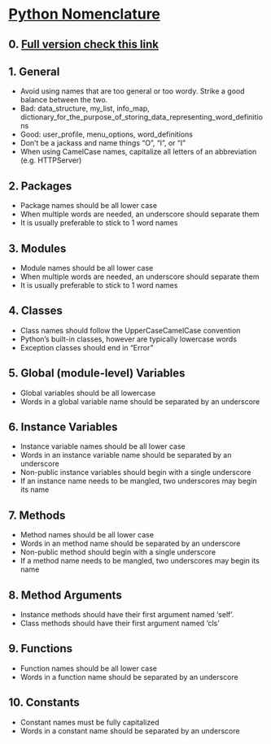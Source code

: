# [Python Nomenclature](https://visualgit.readthedocs.io/en/latest/pages/naming_convention.html)

## 0. [Full version check this link](https://www.python.org/dev/peps/pep-0008/)

## 1. General
-   Avoid using names that are too general or too wordy. Strike a good balance between the two.
-   Bad: data_structure, my_list, info_map, dictionary_for_the_purpose_of_storing_data_representing_word_definitions
-   Good: user_profile, menu_options, word_definitions
-   Don’t be a jackass and name things “O”, “l”, or “I”
-   When using CamelCase names, capitalize all letters of an abbreviation (e.g. HTTPServer)

## 2. Packages
-   Package names should be all lower case
-   When multiple words are needed, an underscore should separate them
-   It is usually preferable to stick to 1 word names

## 3. Modules
-   Module names should be all lower case
-   When multiple words are needed, an underscore should separate them
-   It is usually preferable to stick to 1 word names

## 4. Classes
-   Class names should follow the UpperCaseCamelCase convention
-   Python’s built-in classes, however are typically lowercase words
-   Exception classes should end in “Error”

## 5. Global (module-level) Variables
-   Global variables should be all lowercase
-   Words in a global variable name should be separated by an underscore

## 6. Instance Variables
-   Instance variable names should be all lower case
-   Words in an instance variable name should be separated by an underscore
-   Non-public instance variables should begin with a single underscore
-   If an instance name needs to be mangled, two underscores may begin its name

## 7. Methods
-   Method names should be all lower case
-   Words in an method name should be separated by an underscore
-   Non-public method should begin with a single underscore
-   If a method name needs to be mangled, two underscores may begin its name

## 8. Method Arguments
-   Instance methods should have their first argument named ‘self’.
-   Class methods should have their first argument named ‘cls’

## 9. Functions
-   Function names should be all lower case
-   Words in a function name should be separated by an underscore

## 10. Constants
-   Constant names must be fully capitalized
-   Words in a constant name should be separated by an underscore
<!--stackedit_data:
eyJoaXN0b3J5IjpbMTAzNTMwNDY1NV19
-->